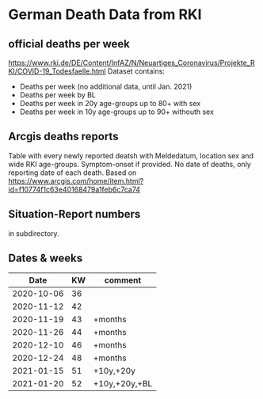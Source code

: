 # German Death Data from RKI
## official deaths per week
https://www.rki.de/DE/Content/InfAZ/N/Neuartiges_Coronavirus/Projekte_RKI/COVID-19_Todesfaelle.html
Dataset contains:
* Deaths per week (no additional data, until Jan. 2021)
* Deaths per week by BL
* Deaths per week in 20y age-groups up to 80+ with sex
* Deaths per week in 10y age-groups up to 90+ withouth sex

## Arcgis deaths reports
Table with every newly reported deatsh with Meldedatum, location sex and wide RKI age-groups.
Symptom-onset if provided. No date of deaths, only reporting date of each death.
Based on 
https://www.arcgis.com/home/item.html?id=f10774f1c63e40168479a1feb6c7ca74

## Situation-Report numbers
in subdirectory.



## Dates & weeks
|Date | KW | comment |
|-|-|-|
|2020-10-06| 36| |
|2020-11-12| 42| |
|2020-11-19| 43| +months |
|2020-11-26| 44| +months |
|2020-12-10| 46| +months |
|2020-12-24| 48| +months |
|2021-01-15| 51| +10y,+20y |
|2021-01-20| 52| +10y,+20y,+BL |